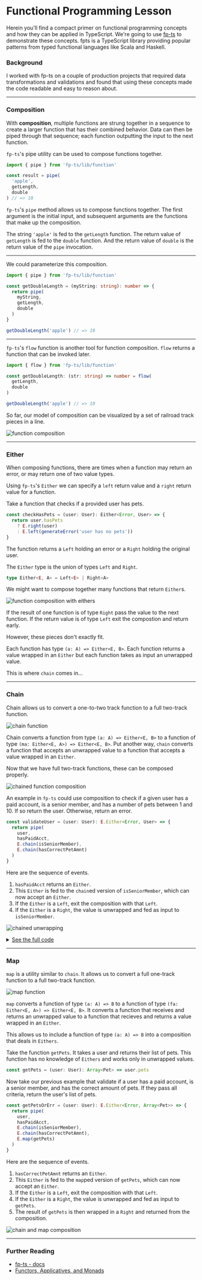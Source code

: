 # Functional Programming Lesson

Herein you'll find a compact primer on functional programming concepts and how they can be applied in TypeScript. We're going to use [fp-ts](https://gcanti.github.io/fp-ts/) to demonstrate these concepts. fpts is a TypeScript library providing popular patterns from typed functional languages like Scala and Haskell.

### Background

I worked with fp-ts on a couple of production projects that required data transformations and validations and found that using these concepts made the code readable and easy to reason about.

---

### Composition
With **composition**, multiple functions are strung together in a sequence to create a larger function that has their combined behavior. Data can then be piped through that sequence; each function outputting the input to the next function.

`fp-ts`'s pipe utility can be used to compose functions together.
```ts
import { pipe } from 'fp-ts/lib/function'

const result = pipe(
  'apple',
  getLength,
  double
) // => 10
```

`fp-ts`'s `pipe` method allows us to compose functions together. The first argument is the initial input, and subsequent arguments are the functions that make up the composition.

The string `'apple'` is fed to the `getLength` function. The return value of `getLength` is fed to the `double` function. And the return value of `double` is the return value of the `pipe` invocation.

---

We could parameterize this composition.
```ts
import { pipe } from 'fp-ts/lib/function'

const getDoubleLength = (myString: string): number => {
  return pipe(
    myString,
    getLength,
    double
  )
}

getDoubleLength('apple') // => 10
```

---

`fp-ts`'s `flow` function is another tool for function composition. `flow` returns a function that can be invoked later.

```ts
import { flow } from 'fp-ts/lib/function'

const getDoubleLength: (str: string) => number = flow(
  getLength,
  double
)

getDoubleLength('apple') // => 10
```

So far, our model of composition can be visualized by a set of railroad track pieces in a line.

![function composition](./readme-media/function-composition.png)

---

### Either

When composing functions, there are times when a function may return an error, or may return one of two value types.

Using `fp-ts`'s `Either` we can specify a `left` return value and a `right` return value for a function.

Take a function that checks if a provided user has pets.
```ts
const checkHasPets = (user: User): Either<Error, User> => {
  return user.hasPets
    ? E.right(user)
    : E.left(generateError('user has no pets'))
} 
```

The function returns a `Left` holding an error or a `Right` holding the original user.

The `Either` type is the union of types `Left` and `Right`.
```ts
type Either<E, A> = Left<E> | Right<A>
```

We might want to compose together many functions that return `Either`s.

![function composition with eithers](./readme-media/function-compostion-w-eithers.png)

If the result of one function is of type `Right` pass the value to the next function. If the return value is of type `Left` exit the compostion and return early.

However, these pieces don't exactly fit.

Each function has type `(a: A) => Either<E, B>`. Each function returns a value wrapped in an `Either` but each function takes as input an unwrapped value.

This is where `chain` comes in...

---

### Chain

Chain allows us to convert a one-to-two track function to a full two-track function.

![chain function](./readme-media/chain.png)

Chain converts a function from type `(a: A) => Either<E, B>` to a function of type `(ma: Either<E, A>) => Either<E, B>`. Put another way, `chain` converts a function that accepts an unwrapped value to a function that accepts a value wrapped in an `Either`.

Now that we have full two-track functions, these can be composed properly.

![chained function composition](./readme-media/chained-function-composition.png)

An example in `fp-ts` could use composition to check if a given user has a paid account, is a senior member, and has a number of pets between 1 and 10. If so return the user. Otherwise, return an error.

```ts
const validateUser = (user: User): E.Either<Error, User> => {
  return pipe(
    user,
    hasPaidAcct,
    E.chain(isSeniorMember),
    E.chain(hasCorrectPetAmnt)
  )
}
```

Here are the sequence of events.
1. `hasPaidAcct` returns an `Either`.
1. This `Either` is fed to the `chain`ed version of `isSeniorMember`, which can now accept an `Either`.
1. If the `Either` is a `Left`, exit the composition with that `Left`.
1. If the `Either` is a `Right`, the value is unwrapped and fed as input to `isSeniorMember`.

![chained unwrapping](./readme-media/chained-unwrapping.png)

<details>
  <summary><u>See the full code</u></summary>


```ts
import { pipe } from 'fp-ts/lib/function'
import * as E from 'fp-ts/lib/Either'

interface Pet {
  name: string
  age: number
}

interface User {
  pets: Array<Pet>
  hasPaidAcct: boolean
  startMembershipYear: number
  username: string
  id: number
}

const currentYear = 2022

const hasPaidAcct = (user: User): E.Either<Error, User> => {
  return user.hasPaidAcct
    ? E.right(user)
    : E.left(Error('user does not have paid account'))
}

const isSeniorMember = (user: User): E.Either<Error, User> => {
  const isSeniorMember = (currentYear - user.startMembershipYear) >= 10

  return isSeniorMember
    ? E.right(user)
    : E.left(Error('user is not senior member'))
}

const hasCorrectPetAmnt = (user: User): E.Either<Error, User> => {
  return user.pets.length && user.pets.length <= 10
    ? E.right(user)
    : E.left(Error('user has no pets'))
}

const validateUser = (user: User): E.Either<Error, User> => {
  return pipe(
    user,
    hasPaidAcct,
    E.chain(isSeniorMember),
    E.chain(hasCorrectPetAmnt)
  )
}

const user1 = {
  pets: [
    { name: 'Fido', age: 5 },
    { name: 'Felix', age: 1 },
  ],
  hasPaidAcct: true,
  startMembershipYear: 2000,
  username: 'animallover789',
  id: 1234
}

const result = validateUser(user1)
```

</details>

---

### Map

`map` is a utility similar to `chain`. It allows us to convert a full one-track function to a full two-track function.

![map function](./readme-media/map.png)

`map` converts a function of type `(a: A) => B` to a function of type `(fa: Either<E, A>) => Either<E, B>`. It converts a function that receives and returns an unwrapped value to a function that recieves and returns a value wrapped in an `Either`.

This allows us to include a function of type `(a: A) => B` into a composition that deals in `Eithers`.

Take the function `getPets`. It takes a user and returns their list of pets. This function has no knowledge of `Eithers` and works only in unwrapped values.
```ts
const getPets = (user: User): Array<Pet> => user.pets
```

Now take our previous example that validate if a user has a paid account, is a senior member, and has the correct amount of pets. If they pass all criteria, return the user's list of pets.

```ts
const getPetsOrErr = (user: User): E.Either<Error, Array<Pet>> => {
  return pipe(
    user,
    hasPaidAcct,
    E.chain(isSeniorMember),
    E.chain(hasCorrectPetAmnt),
    E.map(getPets)
  )
}
```

Here are the sequence of events.
1. `hasCorrectPetAmnt` returns an `Either`.
1. This `Either` is fed to the `map`ped version of `getPets`, which can now accept an `Either`.
1. If the `Either` is a `Left`, exit the composition with that `Left`.
1. If the `Either` is a `Right`, the value is unwrapped and fed as input to `getPets`.
1. The result of `getPets` is then wrapped in a `Right` and returned from the composition.

![chain and map composition](readme-media/chain-and-map-composition.png)

---

### Further Reading

- [fp-ts - docs](https://gcanti.github.io/fp-ts/)
- [Functors, Applicatives, and Monads](https://adit.io/posts/2013-04-17-functors,_applicatives,_and_monads_in_pictures.html)